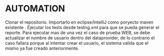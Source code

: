 # AUTOMATION
Clonar el repositorio.
Importarlo en eclipse/IntelliJ como poryecto maven existente .
Ejecutar los tests desde testng.xml para que se pueda generar el reporte.
Para ejecutar mas de una vez el caso de prueba WEB, se debe actualizar el nombre de usuario dentro del dataprovider, de lo contrario el caso fallara porque al intentar crear el usuario, el sistema valida que el mismo ya fue creado anteriormente.
